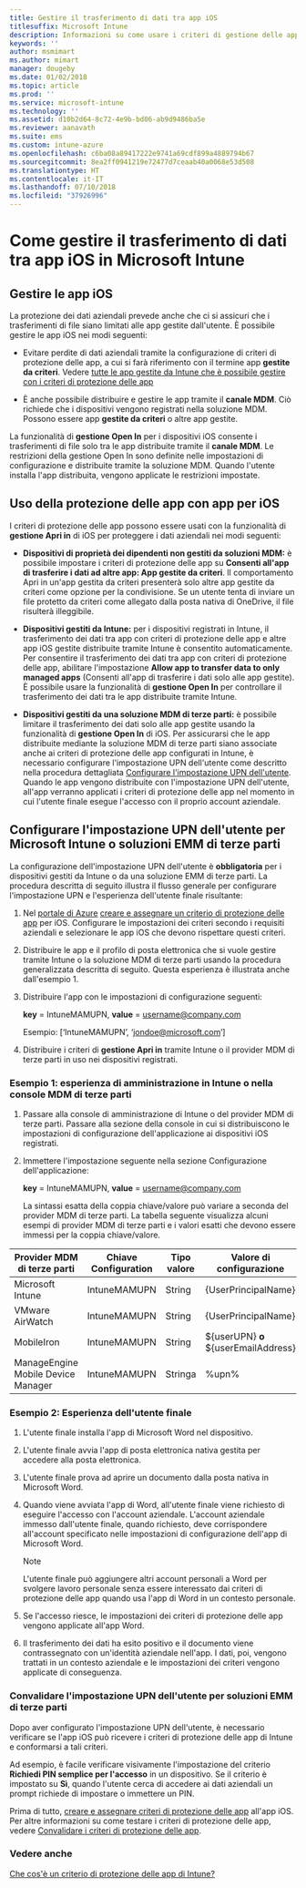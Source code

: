 ```yaml
---
title: Gestire il trasferimento di dati tra app iOS
titlesuffix: Microsoft Intune
description: Informazioni su come usare i criteri di gestione delle app per dispositivi mobili in Microsoft Intune per gestire i trasferimenti di dati tra app.
keywords: ''
author: msmimart
ms.author: mimart
manager: dougeby
ms.date: 01/02/2018
ms.topic: article
ms.prod: ''
ms.service: microsoft-intune
ms.technology: ''
ms.assetid: d10b2d64-8c72-4e9b-bd06-ab9d9486ba5e
ms.reviewer: aanavath
ms.suite: ems
ms.custom: intune-azure
ms.openlocfilehash: c6ba08a89417222e9741a69cdf899a4889794b67
ms.sourcegitcommit: 8ea2ff0941219e72477d7ceaab40a0068e53d508
ms.translationtype: HT
ms.contentlocale: it-IT
ms.lasthandoff: 07/10/2018
ms.locfileid: "37926996"
---
```

# <a name="how-to-manage-data-transfer-between-ios-apps-in-microsoft-intune"></a>Come gestire il trasferimento di dati tra app iOS in Microsoft Intune
## <a name="manage-ios-apps"></a>Gestire le app iOS
La protezione dei dati aziendali prevede anche che ci si assicuri che i trasferimenti di file siano limitati alle app gestite dall'utente.  È possibile gestire le app iOS nei modi seguenti:

-   Evitare perdite di dati aziendali tramite la configurazione di criteri di protezione delle app, a cui si farà riferimento con il termine app **gestite da criteri**. Vedere [tutte le app gestite da Intune che è possibile gestire con i criteri di protezione delle app](https://www.microsoft.com/cloud-platform/microsoft-intune-apps)

-   È anche possibile distribuire e gestire le app tramite il **canale MDM**.  Ciò richiede che i dispositivi vengono registrati nella soluzione MDM. Possono essere app **gestite da criteri** o altre app gestite.

La funzionalità di **gestione Open In** per i dispositivi iOS consente i trasferimenti di file solo tra le app distribuite tramite il **canale MDM**. Le restrizioni della gestione Open In sono definite nelle impostazioni di configurazione e distribuite tramite la soluzione MDM.  Quando l'utente installa l'app distribuita, vengono applicate le restrizioni impostate.

##  <a name="using-app-protection-with-ios-apps"></a>Uso della protezione delle app con app per iOS
I criteri di protezione delle app possono essere usati con la funzionalità di **gestione Apri in** di iOS per proteggere i dati aziendali nei modi seguenti:

-   **Dispositivi di proprietà dei dipendenti non gestiti da soluzioni MDM:** è possibile impostare i criteri di protezione delle app su **Consenti all'app di trasferire i dati ad altre app: App gestite da criteri**. Il comportamento Apri in un'app gestita da criteri presenterà solo altre app gestite da criteri come opzione per la condivisione. Se un utente tenta di inviare un file protetto da criteri come allegato dalla posta nativa di OneDrive, il file risulterà illeggibile.

-   **Dispositivi gestiti da Intune:** per i dispositivi registrati in Intune, il trasferimento dei dati tra app con criteri di protezione delle app e altre app iOS gestite distribuite tramite Intune è consentito automaticamente. Per consentire il trasferimento dei dati tra app con criteri di protezione delle app, abilitare l'impostazione **Allow app to transfer data to only managed apps** (Consenti all'app di trasferire i dati solo alle app gestite). È possibile usare la funzionalità di **gestione Open In** per controllare il trasferimento dei dati tra le app distribuite tramite Intune.   

-   **Dispositivi gestiti da una soluzione MDM di terze parti:** è possibile limitare il trasferimento dei dati solo alle app gestite usando la funzionalità di **gestione Open In** di iOS.
Per assicurarsi che le app distribuite mediante la soluzione MDM di terze parti siano associate anche ai criteri di protezione delle app configurati in Intune, è necessario configurare l'impostazione UPN dell'utente come descritto nella procedura dettagliata [Configurare l'impostazione UPN dell'utente](#configure-user-upn-setting-for-third-party-emm).  Quando le app vengono distribuite con l'impostazione UPN dell'utente, all'app verranno applicati i criteri di protezione delle app nel momento in cui l'utente finale esegue l'accesso con il proprio account aziendale.

## <a name="configure-user-upn-setting-for-microsoft-intune-or-third-party-emm"></a>Configurare l'impostazione UPN dell'utente per Microsoft Intune o soluzioni EMM di terze parti
La configurazione dell'impostazione UPN dell'utente è **obbligatoria** per i dispositivi gestiti da Intune o da una soluzione EMM di terze parti. La procedura descritta di seguito illustra il flusso generale per configurare l'impostazione UPN e l'esperienza dell'utente finale risultante:

1.  Nel [portale di Azure](https://portal.azure.com) [creare e assegnare un criterio di protezione delle app](app-protection-policies.md) per iOS. Configurare le impostazioni dei criteri secondo i requisiti aziendali e selezionare le app iOS che devono rispettare questi criteri.

2.  Distribuire le app e il profilo di posta elettronica che si vuole gestire tramite Intune o la soluzione MDM di terze parti usando la procedura generalizzata descritta di seguito. Questa esperienza è illustrata anche dall'esempio 1.

3.  Distribuire l'app con le impostazioni di configurazione seguenti:

      **key** = IntuneMAMUPN, **value** = <username@company.com>

      Esempio: [‘IntuneMAMUPN’, ‘jondoe@microsoft.com’]

4.  Distribuire i criteri di **gestione Apri in** tramite Intune o il provider MDM di terze parti in uso nei dispositivi registrati.


### <a name="example-1-admin-experience-in-intune-or-third-party-mdm-console"></a>Esempio 1: esperienza di amministrazione in Intune o nella console MDM di terze parti

1. Passare alla console di amministrazione di Intune o del provider MDM di terze parti. Passare alla sezione della console in cui si distribuiscono le impostazioni di configurazione dell'applicazione ai dispositivi iOS registrati.

2. Immettere l'impostazione seguente nella sezione Configurazione dell'applicazione:

   **key** = IntuneMAMUPN, **value** = <username@company.com>

   La sintassi esatta della coppia chiave/valore può variare a seconda del provider MDM di terze parti. La tabella seguente visualizza alcuni esempi di provider MDM di terze parti e i valori esatti che devono essere immessi per la coppia chiave/valore.

|Provider MDM di terze parti| Chiave Configuration | Tipo valore | Valore di configurazione|
| ------- | ---- | ---- | ---- |
|Microsoft Intune| IntuneMAMUPN | String | {UserPrincipalName}|
|VMware AirWatch| IntuneMAMUPN | String | {UserPrincipalName}|
|MobileIron | IntuneMAMUPN | String | ${userUPN} **o** ${userEmailAddress} |
|ManageEngine Mobile Device Manager | IntuneMAMUPN | Stringa | %upn% |


### <a name="example-2-end-user-experience"></a>Esempio 2: Esperienza dell'utente finale

1.  L'utente finale installa l'app di Microsoft Word nel dispositivo.

2.  L'utente finale avvia l'app di posta elettronica nativa gestita per accedere alla posta elettronica.

3.  L'utente finale prova ad aprire un documento dalla posta nativa in Microsoft Word.

4.  Quando viene avviata l'app di Word, all'utente finale viene richiesto di eseguire l'accesso con l'account aziendale.  L'account aziendale immesso dall'utente finale, quando richiesto, deve corrispondere all'account specificato nelle impostazioni di configurazione dell'app di Microsoft Word.

    > [!NOTE]
    > L'utente finale può aggiungere altri account personali a Word per svolgere lavoro personale senza essere interessato dai criteri di protezione delle app quando usa l'app di Word in un contesto personale.

5.  Se l'accesso riesce, le impostazioni dei criteri di protezione delle app vengono applicate all'app Word.

6.  Il trasferimento dei dati ha esito positivo e il documento viene contrassegnato con un'identità aziendale nell'app. I dati, poi, vengono trattati in un contesto aziendale e le impostazioni dei criteri vengono applicate di conseguenza.

### <a name="validate-user-upn-setting-for-third-party-emm"></a>Convalidare l'impostazione UPN dell'utente per soluzioni EMM di terze parti

Dopo aver configurato l'impostazione UPN dell'utente, è necessario verificare se l'app iOS può ricevere i criteri di protezione delle app di Intune e conformarsi a tali criteri.

Ad esempio, è facile verificare visivamente l'impostazione del criterio **Richiedi PIN semplice per l'accesso** in un dispositivo. Se il criterio è impostato su **Sì**, quando l'utente cerca di accedere ai dati aziendali un prompt richiede di impostare o immettere un PIN.

Prima di tutto, [creare e assegnare criteri di protezione delle app](app-protection-policies.md) all'app iOS. Per altre informazioni su come testare i criteri di protezione delle app, vedere [Convalidare i criteri di protezione delle app](app-protection-policies-validate.md).


### <a name="see-also"></a>Vedere anche
[Che cos'è un criterio di protezione delle app di Intune?](app-protection-policy.md)
